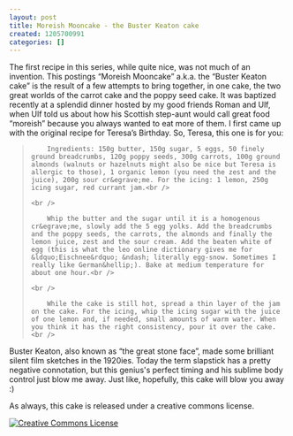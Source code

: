 ```yaml
---
layout: post
title: Moreish Mooncake - the Buster Keaton cake
created: 1205700991
categories: []
---
```

The first recipe in this series, while quite nice, was not much of an invention. This postings &ldquo;Moreish Mooncake&rdquo; a.k.a. the &ldquo;Buster Keaton cake&rdquo; is the result of a few attempts to bring together, in one cake, the two great worlds of the carrot cake and the poppy seed cake. It was baptized recently at a splendid dinner&nbsp;hosted by my good friends Roman and Ulf, when Ulf told us about how his Scottish step-aunt would call great food &ldquo;moreish&rdquo; because you always wanted to eat more of them. I first came up with the original recipe for Teresa&rsquo;s Birthday. So, Teresa, this one is for you:<br />
<blockquote>
	 	Ingredients: 150g butter, 150g sugar, 5 eggs, 50 finely ground breadcrumbs, 120g poppy seeds, 300g carrots, 100g ground almonds (walnuts or hazelnuts might also be nice but Teresa is allergic to those), 1 organic lemon (you need the zest and the juice), 200g sour cr&egrave;me. For the icing: 1 lemon, 250g icing sugar, red currant jam.<br />
	<br />
	 	Whip the butter and the sugar until it is a homogenous cr&egrave;me, slowly add the 5 egg yolks. Add the breadcrumbs and the poppy seeds, the carrots, the almonds and finally the lemon juice, zest and the sour cream. Add the beaten white of egg (this is what the leo online dictionary gives me for &ldquo;Eischnee&rdquo; &ndash; literally egg-snow. Sometimes I really like German&hellip;). Bake at medium temperature for about one hour.<br />
	<br />
	 	While the cake is still hot, spread a thin layer of the jam on the cake. For the icing, whip the icing sugar with the juice of one lemon and, if needed, small amounts of warm water. When you think it has the right consistency, pour it over the cake.<br />
</blockquote>
<p>
 Buster Keaton, also known as &ldquo;the great stone face&rdquo;, made some brilliant silent film sketches in the 1920ies. Today the term slapstick has a pretty negative connotation, but this genius&#39;s perfect timing and his sublime body control just blow me away. Just like, hopefully, this cake will blow you away :) 
</p>
<p>
 As always, this cake is released under a creative commons license.<br />
<a rel="license" href="http://creativecommons.org/licenses/by-sa/2.0/de/"><img style="border-width: 0pt" src="http://i.creativecommons.org/l/by-sa/2.0/de/88x31.png" alt="Creative Commons License" /></a> 
</p>
